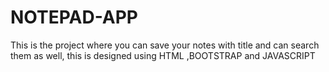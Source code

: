 # NOTEPAD-APP
This is the project where you can save your notes with title and can search them as well, this is designed using HTML ,BOOTSTRAP and JAVASCRIPT
